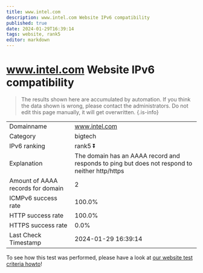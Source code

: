 ```yaml
---
title: www.intel.com
description: www.intel.com Website IPv6 compatibility
published: true
date: 2024-01-29T16:39:14
tags: website, rank5
editor: markdown
---
```


# www.intel.com Website IPv6 compatibility

> The results shown here are accumulated by automation. If you think the data shown is wrong, please contact the administrators. 
> Do not edit this page manually, it will get overwritten.
{.is-info}


|   |   |
| - | - |
| Domainname | www.intel.com
| Category | bigtech |
| IPv6 ranking | rank5 :arrow_double_down: |
| Explanation | The domain has an AAAA record and responds to ping but does not respond to neither http/https |
| Amount of AAAA records for domain | 2 |
| ICMPv6 success rate | 100.0%|
| HTTP success rate | 100.0% |
| HTTPS success rate | 0.0% |
| Last Check Timestamp | 2024-01-29 16:39:14 |

To see how this test was performed, please have a look at [our website test criteria howto](/howto/testcriteria/website)!

